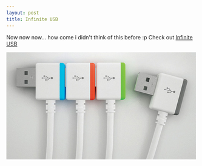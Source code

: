 ```yaml
---
layout: post
title: Infinite USB
---
```


Now now now... how come i didn't think of this before :p Check out [Infinite USB](http://www.yankodesign.com/2010/03/22/running-out-of-usb-ports/)

![](/img/infinite_usb.jpg)
